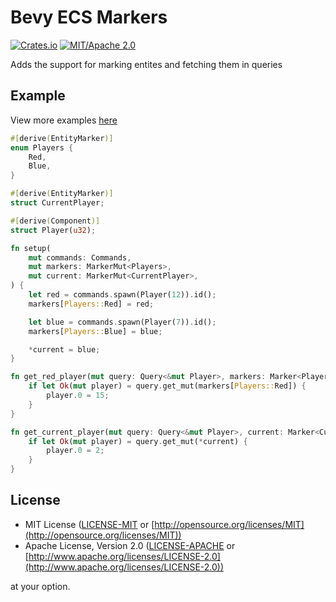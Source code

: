 # Bevy ECS Markers

[![Crates.io](https://img.shields.io/crates/v/bevy_ecs_markers.svg)](https://crates.io/crates/bevy_ecs_markers)
[![MIT/Apache 2.0](https://img.shields.io/badge/license-MIT%2FApache-blue.svg)](https://github.com/ChoppedStudio/bevy_ecs_markers#license)

Adds the support for marking entites and fetching them in queries

## Example

View more examples [here](examples/)

```rust
#[derive(EntityMarker)]
enum Players {
    Red,
    Blue,
}

#[derive(EntityMarker)]
struct CurrentPlayer;

#[derive(Component)]
struct Player(u32);

fn setup(
    mut commands: Commands,
    mut markers: MarkerMut<Players>,
    mut current: MarkerMut<CurrentPlayer>,
) {
    let red = commands.spawn(Player(12)).id();
    markers[Players::Red] = red;

    let blue = commands.spawn(Player(7)).id();
    markers[Players::Blue] = blue;

    *current = blue;
}

fn get_red_player(mut query: Query<&mut Player>, markers: Marker<Players>) {
    if let Ok(mut player) = query.get_mut(markers[Players::Red]) {
        player.0 = 15;
    }
}

fn get_current_player(mut query: Query<&mut Player>, current: Marker<CurrentPlayer>) {
    if let Ok(mut player) = query.get_mut(*current) {
        player.0 = 2;
    }
}
```

## License

* MIT License ([LICENSE-MIT](LICENSE-MIT) or [http://opensource.org/licenses/MIT](http://opensource.org/licenses/MIT))
* Apache License, Version 2.0 ([LICENSE-APACHE](LICENSE-APACHE) or [http://www.apache.org/licenses/LICENSE-2.0](http://www.apache.org/licenses/LICENSE-2.0))

at your option.